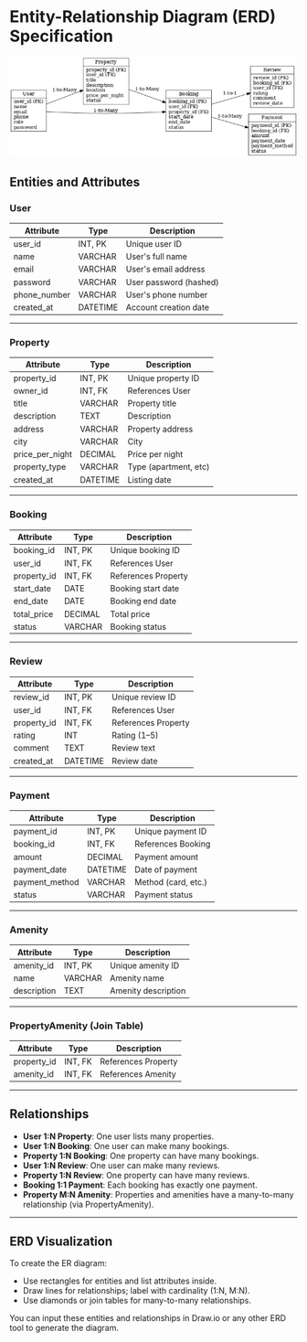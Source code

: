 # Entity-Relationship Diagram (ERD) Specification
![image alt](https://github.com/M-Joe28/alx-airbnb-database/blob/main/ERD/er_diagram.png?raw=true)
## Entities and Attributes

### **User**
| Attribute      | Type        | Description           |
| -------------- | ----------- | ---------------------|
| user_id        | INT, PK     | Unique user ID        |
| name           | VARCHAR     | User's full name      |
| email          | VARCHAR     | User's email address  |
| password       | VARCHAR     | User password (hashed)|
| phone_number   | VARCHAR     | User's phone number   |
| created_at     | DATETIME    | Account creation date |

---

### **Property**
| Attribute        | Type        | Description           |
| ---------------- | ----------- | ---------------------|
| property_id      | INT, PK     | Unique property ID    |
| owner_id         | INT, FK     | References User       |
| title            | VARCHAR     | Property title        |
| description      | TEXT        | Description           |
| address          | VARCHAR     | Property address      |
| city             | VARCHAR     | City                  |
| price_per_night  | DECIMAL     | Price per night       |
| property_type    | VARCHAR     | Type (apartment, etc) |
| created_at       | DATETIME    | Listing date          |

---

### **Booking**
| Attribute     | Type        | Description           |
| ------------- | ----------- | ---------------------|
| booking_id    | INT, PK     | Unique booking ID     |
| user_id       | INT, FK     | References User       |
| property_id   | INT, FK     | References Property   |
| start_date    | DATE        | Booking start date    |
| end_date      | DATE        | Booking end date      |
| total_price   | DECIMAL     | Total price           |
| status        | VARCHAR     | Booking status        |

---

### **Review**
| Attribute    | Type        | Description           |
| ------------ | ----------- | ---------------------|
| review_id    | INT, PK     | Unique review ID      |
| user_id      | INT, FK     | References User       |
| property_id  | INT, FK     | References Property   |
| rating       | INT         | Rating (1–5)          |
| comment      | TEXT        | Review text           |
| created_at   | DATETIME    | Review date           |

---

### **Payment**
| Attribute     | Type        | Description           |
| ------------- | ----------- | ---------------------|
| payment_id    | INT, PK     | Unique payment ID     |
| booking_id    | INT, FK     | References Booking    |
| amount        | DECIMAL     | Payment amount        |
| payment_date  | DATETIME    | Date of payment       |
| payment_method| VARCHAR     | Method (card, etc.)   |
| status        | VARCHAR     | Payment status        |

---

### **Amenity**
| Attribute    | Type        | Description           |
| ------------ | ----------- | ---------------------|
| amenity_id   | INT, PK     | Unique amenity ID     |
| name         | VARCHAR     | Amenity name          |
| description  | TEXT        | Amenity description   |

---

### **PropertyAmenity** (Join Table)
| Attribute     | Type        | Description           |
| ------------- | ----------- | ---------------------|
| property_id   | INT, FK     | References Property   |
| amenity_id    | INT, FK     | References Amenity    |

---

## Relationships

- **User 1:N Property**: One user lists many properties.
- **User 1:N Booking**: One user can make many bookings.
- **Property 1:N Booking**: One property can have many bookings.
- **User 1:N Review**: One user can make many reviews.
- **Property 1:N Review**: One property can have many reviews.
- **Booking 1:1 Payment**: Each booking has exactly one payment.
- **Property M:N Amenity**: Properties and amenities have a many-to-many relationship (via PropertyAmenity).

---

## ERD Visualization

To create the ER diagram:
- Use rectangles for entities and list attributes inside.
- Draw lines for relationships; label with cardinality (1:N, M:N).
- Use diamonds or join tables for many-to-many relationships.

You can input these entities and relationships in Draw.io or any other ERD tool to generate the diagram.
